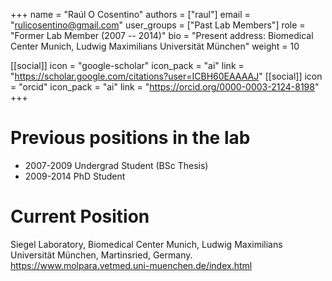 +++
name = "Raúl O Cosentino"
authors = ["raul"]
email = "rulicosentino@gmail.com"
user_groups = ["Past Lab Members"]
role = "Former Lab Member (2007 -- 2014)"
bio = "Present address: Biomedical Center Munich, Ludwig Maximilians Universität München"
weight = 10

[[social]]
  icon = "google-scholar"
  icon_pack = "ai"
  link = "https://scholar.google.com/citations?user=ICBH60EAAAAJ"
[[social]]
  icon = "orcid"
  icon_pack = "ai"
  link = "https://orcid.org/0000-0003-2124-8198"
+++

# Previous positions in the lab                                               

 * 2007-2009 Undergrad Student (BSc Thesis)
 * 2009-2014 PhD Student

# Current Position

Siegel Laboratory, Biomedical Center Munich, Ludwig Maximilians Universität München, Martinsried, Germany.
https://www.molpara.vetmed.uni-muenchen.de/index.html

